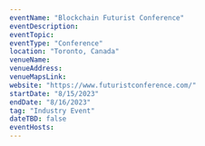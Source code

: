 ```yaml
---
eventName: "Blockchain Futurist Conference"
eventDescription: 
eventTopic: 
eventType: "Conference"
location: "Toronto, Canada"
venueName: 
venueAddress: 
venueMapsLink: 
website: "https://www.futuristconference.com/"
startDate: "8/15/2023"
endDate: "8/16/2023"
tag: "Industry Event"
dateTBD: false
eventHosts:
---
```

